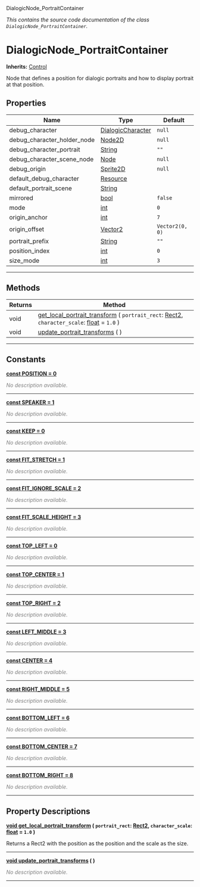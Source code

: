 
<div class="header-banner purple">
<div class="header-label purple">DialogicNode_PortraitContainer</div>
</div>

*This contains the source code documentation of the class `DialogicNode_PortraitContainer`.*
        
# DialogicNode_PortraitContainer
**Inherits:** [Control](https://docs.godotengine.org/en/latest/classes/class_control.html#class-control)

Node that defines a position for dialogic portraits and how to display portrait at that position.
## Properties
Name | Type | Default 
--- | --- | --- 
debug_character | [DialogicCharacter](class_dialogiccharacter.md) |  `null` 
debug_character_holder_node | [Node2D](https://docs.godotengine.org/en/latest/classes/class_node2d.html#class-node2d) |  `null` 
debug_character_portrait | [String](https://docs.godotengine.org/en/latest/classes/class_string.html#class-string) |  `""` 
debug_character_scene_node | [Node](https://docs.godotengine.org/en/latest/classes/class_node.html#class-node) |  `null` 
debug_origin | [Sprite2D](https://docs.godotengine.org/en/latest/classes/class_sprite2d.html#class-sprite2d) |  `null` 
default_debug_character | [Resource](https://docs.godotengine.org/en/latest/classes/class_resource.html#class-resource) |   
default_portrait_scene | [String](https://docs.godotengine.org/en/latest/classes/class_string.html#class-string) |   
mirrored | [bool](https://docs.godotengine.org/en/latest/classes/class_bool.html#class-bool) |  `false` 
mode | [int](https://docs.godotengine.org/en/latest/classes/class_int.html#class-int) |  `0` 
origin_anchor | [int](https://docs.godotengine.org/en/latest/classes/class_int.html#class-int) |  `7` 
origin_offset | [Vector2](https://docs.godotengine.org/en/latest/classes/class_vector2.html#class-vector2) |  `Vector2(0, 0)` 
portrait_prefix | [String](https://docs.godotengine.org/en/latest/classes/class_string.html#class-string) |  `""` 
position_index | [int](https://docs.godotengine.org/en/latest/classes/class_int.html#class-int) |  `0` 
size_mode | [int](https://docs.godotengine.org/en/latest/classes/class_int.html#class-int) |  `3` 
--- 

## Methods
Returns | Method 
--- | --- 
<span class="hljs-attribute">void</span> | [<span class="hljs-title">get_local_portrait_transform</span>](#property-get_local_portrait_transform) ( `portrait_rect`: [Rect2](https://docs.godotengine.org/en/latest/classes/class_rect2.html#class-rect2), `character_scale`: [float](https://docs.godotengine.org/en/latest/classes/class_float.html#class-float) = `1.0` ) 
<span class="hljs-attribute">void</span> | [<span class="hljs-title">update_portrait_transforms</span>](#property-update_portrait_transforms) ( ) 
--- 
## Constants


<a class="header" id="constant-POSITION" href="#constant-POSITION">**<span class="hljs-attribute">const</span> <span class="hljs-title">POSITION</span><span class="hljs-comment"> = 0</span>**</a>



 <span style = "color: gray">*No description available.*</span> 

---


<a class="header" id="constant-SPEAKER" href="#constant-SPEAKER">**<span class="hljs-attribute">const</span> <span class="hljs-title">SPEAKER</span><span class="hljs-comment"> = 1</span>**</a>



 <span style = "color: gray">*No description available.*</span> 

---


<a class="header" id="constant-KEEP" href="#constant-KEEP">**<span class="hljs-attribute">const</span> <span class="hljs-title">KEEP</span><span class="hljs-comment"> = 0</span>**</a>



 <span style = "color: gray">*No description available.*</span> 

---


<a class="header" id="constant-FIT_STRETCH" href="#constant-FIT_STRETCH">**<span class="hljs-attribute">const</span> <span class="hljs-title">FIT_STRETCH</span><span class="hljs-comment"> = 1</span>**</a>



 <span style = "color: gray">*No description available.*</span> 

---


<a class="header" id="constant-FIT_IGNORE_SCALE" href="#constant-FIT_IGNORE_SCALE">**<span class="hljs-attribute">const</span> <span class="hljs-title">FIT_IGNORE_SCALE</span><span class="hljs-comment"> = 2</span>**</a>



 <span style = "color: gray">*No description available.*</span> 

---


<a class="header" id="constant-FIT_SCALE_HEIGHT" href="#constant-FIT_SCALE_HEIGHT">**<span class="hljs-attribute">const</span> <span class="hljs-title">FIT_SCALE_HEIGHT</span><span class="hljs-comment"> = 3</span>**</a>



 <span style = "color: gray">*No description available.*</span> 

---


<a class="header" id="constant-TOP_LEFT" href="#constant-TOP_LEFT">**<span class="hljs-attribute">const</span> <span class="hljs-title">TOP_LEFT</span><span class="hljs-comment"> = 0</span>**</a>



 <span style = "color: gray">*No description available.*</span> 

---


<a class="header" id="constant-TOP_CENTER" href="#constant-TOP_CENTER">**<span class="hljs-attribute">const</span> <span class="hljs-title">TOP_CENTER</span><span class="hljs-comment"> = 1</span>**</a>



 <span style = "color: gray">*No description available.*</span> 

---


<a class="header" id="constant-TOP_RIGHT" href="#constant-TOP_RIGHT">**<span class="hljs-attribute">const</span> <span class="hljs-title">TOP_RIGHT</span><span class="hljs-comment"> = 2</span>**</a>



 <span style = "color: gray">*No description available.*</span> 

---


<a class="header" id="constant-LEFT_MIDDLE" href="#constant-LEFT_MIDDLE">**<span class="hljs-attribute">const</span> <span class="hljs-title">LEFT_MIDDLE</span><span class="hljs-comment"> = 3</span>**</a>



 <span style = "color: gray">*No description available.*</span> 

---


<a class="header" id="constant-CENTER" href="#constant-CENTER">**<span class="hljs-attribute">const</span> <span class="hljs-title">CENTER</span><span class="hljs-comment"> = 4</span>**</a>



 <span style = "color: gray">*No description available.*</span> 

---


<a class="header" id="constant-RIGHT_MIDDLE" href="#constant-RIGHT_MIDDLE">**<span class="hljs-attribute">const</span> <span class="hljs-title">RIGHT_MIDDLE</span><span class="hljs-comment"> = 5</span>**</a>



 <span style = "color: gray">*No description available.*</span> 

---


<a class="header" id="constant-BOTTOM_LEFT" href="#constant-BOTTOM_LEFT">**<span class="hljs-attribute">const</span> <span class="hljs-title">BOTTOM_LEFT</span><span class="hljs-comment"> = 6</span>**</a>



 <span style = "color: gray">*No description available.*</span> 

---


<a class="header" id="constant-BOTTOM_CENTER" href="#constant-BOTTOM_CENTER">**<span class="hljs-attribute">const</span> <span class="hljs-title">BOTTOM_CENTER</span><span class="hljs-comment"> = 7</span>**</a>



 <span style = "color: gray">*No description available.*</span> 

---


<a class="header" id="constant-BOTTOM_RIGHT" href="#constant-BOTTOM_RIGHT">**<span class="hljs-attribute">const</span> <span class="hljs-title">BOTTOM_RIGHT</span><span class="hljs-comment"> = 8</span>**</a>



 <span style = "color: gray">*No description available.*</span> 

---
## Property Descriptions



<a class="header" id="property-get_local_portrait_transform" href="#property-get_local_portrait_transform">**<span class="hljs-attribute">void</span> [<span class="hljs-title">get_local_portrait_transform</span>](#property-get_local_portrait_transform) ( `portrait_rect`: [Rect2](https://docs.godotengine.org/en/latest/classes/class_rect2.html#class-rect2), `character_scale`: [float](https://docs.godotengine.org/en/latest/classes/class_float.html#class-float) = `1.0` )** </a>



Returns a Rect2 with the position as the position and the scale as the size.

---



<a class="header" id="property-update_portrait_transforms" href="#property-update_portrait_transforms">**<span class="hljs-attribute">void</span> [<span class="hljs-title">update_portrait_transforms</span>](#property-update_portrait_transforms) ( )** </a>



 <span style = "color: gray">*No description available.*</span> 

---

